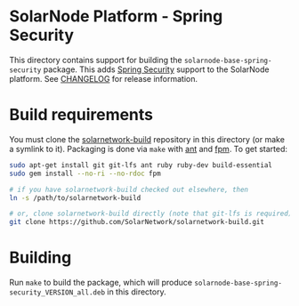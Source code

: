 # SolarNode Platform - Spring Security

This directory contains support for building the `solarnode-base-spring-security` package. This adds 
[Spring Security][spring-security] support to the SolarNode platform. See
[CHANGELOG](./CHANGELOG.md) for release information.

# Build requirements

You must clone the [solarnetwork-build][sn-build] repository in this directory (or make a symlink
to it). Packaging is done via `make` with [ant][ant] and [fpm][fpm]. To get started:

```sh
sudo apt-get install git git-lfs ant ruby ruby-dev build-essential
sudo gem install --no-ri --no-rdoc fpm

# if you have solarnetwork-build checked out elsewhere, then
ln -s /path/to/solarnetwork-build

# or, clone solarnetwork-build directly (note that git-lfs is required)
git clone https://github.com/SolarNetwork/solarnetwork-build.git
```

# Building

Run `make` to build the package, which will produce `solarnode-base-spring-security_VERSION_all.deb` in
this directory.

[ant]: https://ant.apache.org/
[fpm]: https://github.com/jordansissel/fpm
[spring-security]: https://spring.io/projects/spring-security
[sn-build]: https://github.com/SolarNetwork/solarnetwork-build/

